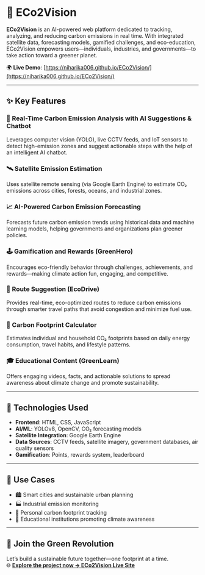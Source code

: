 # 🌱 ECo2Vision

**ECo2Vision** is an AI-powered web platform dedicated to tracking, analyzing, and reducing carbon emissions in real time. With integrated satellite data, forecasting models, gamified challenges, and eco-education, ECo2Vision empowers users—individuals, industries, and governments—to take action toward a greener planet.

🌍 **Live Demo**: [https://niharika006.github.io/ECo2Vision/](https://niharika006.github.io/ECo2Vision/)

---

## ✨ Key Features

### 📡 Real-Time Carbon Emission Analysis with AI Suggestions & Chatbot  
Leverages computer vision (YOLO), live CCTV feeds, and IoT sensors to detect high-emission zones and suggest actionable steps with the help of an intelligent AI chatbot.

### 🛰️ Satellite Emission Estimation  
Uses satellite remote sensing (via Google Earth Engine) to estimate CO₂ emissions across cities, forests, oceans, and industrial zones.

### 📈 AI-Powered Carbon Emission Forecasting  
Forecasts future carbon emission trends using historical data and machine learning models, helping governments and organizations plan greener policies.

### 🕹️ Gamification and Rewards (GreenHero)  
Encourages eco-friendly behavior through challenges, achievements, and rewards—making climate action fun, engaging, and competitive.

### 🚗 Route Suggestion (EcoDrive)  
Provides real-time, eco-optimized routes to reduce carbon emissions through smarter travel paths that avoid congestion and minimize fuel use.

### 🧮 Carbon Footprint Calculator  
Estimates individual and household CO₂ footprints based on daily energy consumption, travel habits, and lifestyle patterns.

### 🎓 Educational Content (GreenLearn)  
Offers engaging videos, facts, and actionable solutions to spread awareness about climate change and promote sustainability.

---

## 🧠 Technologies Used

- **Frontend**: HTML, CSS, JavaScript  
- **AI/ML**: YOLOv8, OpenCV, CO₂ forecasting models  
- **Satellite Integration**: Google Earth Engine  
- **Data Sources**: CCTV feeds, satellite imagery, government databases, air quality sensors  
- **Gamification**: Points, rewards system, leaderboard  

---

## 🧪 Use Cases

- 🏙️ Smart cities and sustainable urban planning  
- 🏭 Industrial emission monitoring  
- 🧍 Personal carbon footprint tracking  
- 🏫 Educational institutions promoting climate awareness  

---

## 💚 Join the Green Revolution

Let’s build a sustainable future together—one footprint at a time.  
🌐 **[Explore the project now → ECo2Vision Live Site](https://niharika006.github.io/ECo2Vision/)**  




